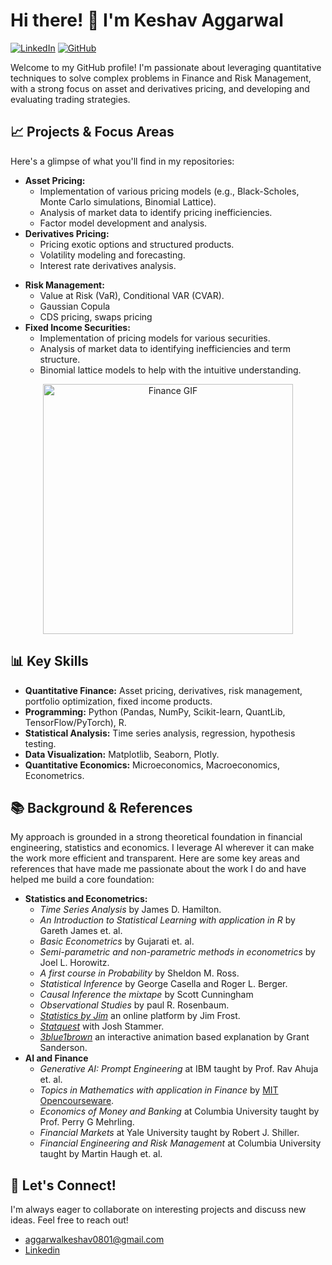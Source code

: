 # Hi there! 👋 I'm Keshav Aggarwal

[![LinkedIn](https://img.shields.io/badge/LinkedIn-%230077B5.svg?style=for-the-badge&logo=linkedin&logoColor=white)](https://www.linkedin.com/in/keshav0801)
[![GitHub](https://img.shields.io/badge/GitHub-100000?style=for-the-badge&logo=github&logoColor=white)](https://github.com/keshav0801)

Welcome to my GitHub profile! I'm passionate about leveraging quantitative techniques to solve complex problems in Finance and Risk Management, with a strong focus on asset and derivatives pricing, and developing and evaluating trading strategies.

## 📈 Projects & Focus Areas

Here's a glimpse of what you'll find in my repositories:

* **Asset Pricing:**
    * Implementation of various pricing models (e.g., Black-Scholes, Monte Carlo simulations, Binomial Lattice).
    * Analysis of market data to identify pricing inefficiencies.
    * Factor model development and analysis.
* **Derivatives Pricing:**
    * Pricing exotic options and structured products.
    * Volatility modeling and forecasting.
    * Interest rate derivatives analysis.
<!--* **Trading Strategies:**
    * Development and backtesting of algorithmic trading strategies.
    * Risk management and portfolio optimization.
    * Statistical arbitrage strategies.  -->
* **Risk Management:**
    * Value at Risk (VaR), Conditional VAR (CVAR)<!-- and Expected shortfall (ES) calculations -->.
    * Gaussian Copula
    * CDS pricing, swaps pricing
* **Fixed Income Securities:**
    * Implementation of pricing models for various securities.
    * Analysis of market data to identifying inefficiencies and term structure.
    * Binomial lattice models to help with the intuitive understanding.

<p align="center">
  <img src="https://media0.giphy.com/media/v1.Y2lkPTc5MGI3NjExajl0d3Byc21qeGI1Z29lYXhjNGt6NTRxZDNxbnl6NGlsYjM4eTd3ciZlcD12MV9pbnRlcm5hbF9naWZfYnlfaWQmY3Q9Zw/f8boxoFEnl9e3uaCfj/giphy.gif" width="400" alt="Finance GIF">
</p>

## 📊 Key Skills

* **Quantitative Finance:** Asset pricing, derivatives, risk management, portfolio optimization, fixed income products.
* **Programming:** Python (Pandas, NumPy, Scikit-learn, QuantLib, TensorFlow/PyTorch), R.
* **Statistical Analysis:** Time series analysis, regression, hypothesis testing.
* **Data Visualization:** Matplotlib, Seaborn, Plotly.
* **Quantitative Economics:** Microeconomics, Macroeconomics, Econometrics.

## 📚 Background & References

My approach is grounded in a strong theoretical foundation in financial engineering, statistics and economics. I leverage AI wherever it can make the work more efficient and transparent. Here are some key areas and references that have made me passionate about the work I do and have helped me build a core foundation:

* **Statistics and Econometrics:**
    * *Time Series Analysis* by James D. Hamilton.
    * *An Introduction to Statistical Learning with application in R* by Gareth James et. al.
    * *Basic Econometrics* by Gujarati et. al.
    * *Semi-parametric and non-parametric methods in econometrics* by Joel L. Horowitz.
    * *A first course in Probability* by Sheldon M. Ross.
    * *Statistical Inference* by George Casella and Roger L. Berger.
    * *Causal Inference the mixtape* by Scott Cunningham
    * *Observational Studies* by paul R. Rosenbaum.
    * <a href="https://statisticsbyjim.com/">*Statistics by Jim*</a> an online platform by Jim Frost.
    * <a href="https://www.youtube.com/channel/UCtYLUTtgS3k1Fg4y5tAhLbw">*Statquest*</a> with Josh Stammer.
    * <a href="https://www.youtube.com/c/3blue1brown">*3blue1brown*</a> an interactive animation based explanation by Grant Sanderson.
* **AI and Finance**
    * *Generative AI: Prompt Engineering* at IBM taught by Prof. Rav Ahuja et. al.
    * *Topics in Mathematics with application in Finance* by <a href="https://ocw.mit.edu/courses/18-s096-topics-in-mathematics-with-applications-in-finance-fall-2013/video_galleries/video-lectures/">MIT Opencourseware</a>.
    * *Economics of Money and Banking* at Columbia University taught by Prof. Perry G Mehrling.
    * *Financial Markets* at Yale University taught by Robert J. Shiller.
    * *Financial Engineering and Risk Management* at Columbia University taught by Martin Haugh et. al.

<!--
## 🛠️ Projects

Here are a few highlights of my projects:

* **[Project Name 1]([Link to Repository 1])**: [Brief description of the project and its key features].
    * <img src="[Link to a relevant image or GIF for Project 1]" width="150" alt="Project 1 Image">
* **[Project Name 2]([Link to Repository 2])**: [Brief description of the project and its key features].
    * <img src="[Link to a relevant image or GIF for Project 2]" width="150" alt="Project 2 Image">
* **[Project Name 3]([Link to Repository 3])**: [Brief description of the project and its key features].
    * <img src="[Link to a relevant image or GIF for Project 3]" width="150" alt="Project 3 Image">
-->
## 🤝 Let's Connect!

I'm always eager to collaborate on interesting projects and discuss new ideas. Feel free to reach out!

* [aggarwalkeshav0801@gmail.com](mailto:aggarwalkeshav0801@gmail.com)
* [Linkedin](https://www.linkedin.com/in/keshav0801/)


<!--
**keshav0801/keshav0801** is a ✨ _special_ ✨ repository because its `README.md` (this file) appears on your GitHub profile.

Here are some ideas to get you started:

- 🔭 I’m currently working on ...
- 🌱 I’m currently learning ...
- 👯 I’m looking to collaborate on ...
- 🤔 I’m looking for help with ...
- 💬 Ask me about ...
- 📫 How to reach me: ...
- 😄 Pronouns: ...
- ⚡ Fun fact: ...
-->
